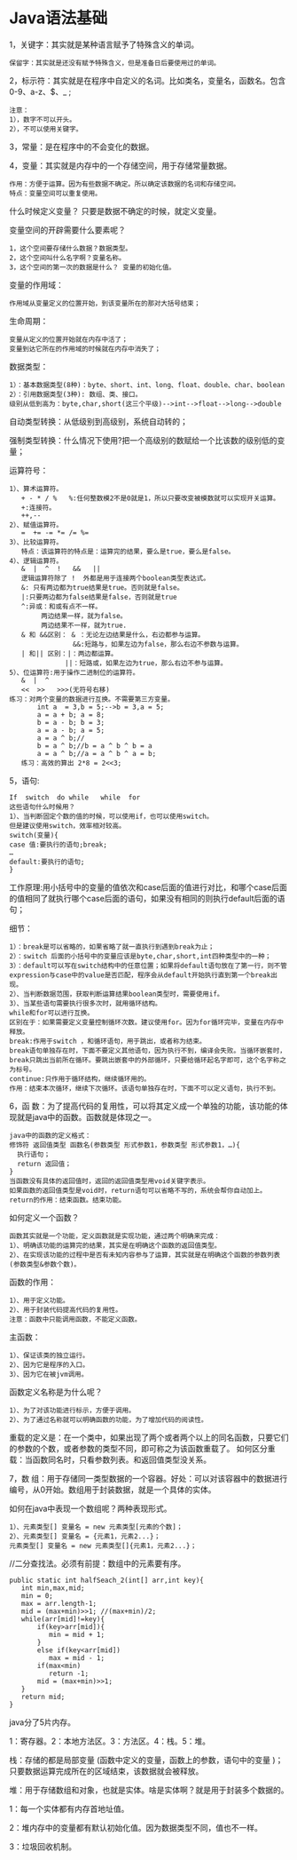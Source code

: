 # Java语法基础
1，关键字：其实就是某种语言赋予了特殊含义的单词。

    保留字：其实就是还没有赋予特殊含义，但是准备日后要使用过的单词。
    
2，标示符：其实就是在程序中自定义的名词。比如类名，变量名，函数名。包含 0-9、a-z、$、_ ;

    注意：
    1），数字不可以开头。
    2），不可以使用关键字。
3，常量：是在程序中的不会变化的数据。

4，变量：其实就是内存中的一个存储空间，用于存储常量数据。

    作用：方便于运算。因为有些数据不确定。所以确定该数据的名词和存储空间。
    特点：变量空间可以重复使用。
什么时候定义变量？       只要是数据不确定的时候，就定义变量。

变量空间的开辟需要什么要素呢？

    1，这个空间要存储什么数据？数据类型。
    2，这个空间叫什么名字啊？变量名称。
    3，这个空间的第一次的数据是什么？ 变量的初始化值。
变量的作用域：

    作用域从变量定义的位置开始，到该变量所在的那对大括号结束；
生命周期：

    变量从定义的位置开始就在内存中活了；
    变量到达它所在的作用域的时候就在内存中消失了；
数据类型：

    1）：基本数据类型(8种)：byte、short、int、long、float、double、char、boolean
    2）：引用数据类型(3种): 数组、类、接口。
    级别从低到高为：byte,char,short(这三个平级)-->int-->float-->long-->double
自动类型转换：从低级别到高级别，系统自动转的；

强制类型转换：什么情况下使用?把一个高级别的数赋给一个比该数的级别低的变量；

运算符号：

    1）、算术运算符。
       + - * / %   %:任何整数模2不是0就是1，所以只要改变被模数就可以实现开关运算。
       +:连接符。
       ++,--
    2）、赋值运算符。
       =  += -= *= /= %=
    3）、比较运算符。
       特点：该运算符的特点是：运算完的结果，要么是true，要么是false。
    4）、逻辑运算符。
       &  |  ^  !   &&   ||
       逻辑运算符除了 !  外都是用于连接两个boolean类型表达式。
       &: 只有两边都为true结果是true。否则就是false。
       |:只要两边都为false结果是false，否则就是true
       ^:异或：和或有点不一样。
            两边结果一样，就为false。
            两边结果不一样，就为true.
       & 和 &&区别： & ：无论左边结果是什么，右边都参与运算。
                    &&:短路与，如果左边为false，那么右边不参数与运算。
       | 和|| 区别：|：两边都运算。
                  ||：短路或，如果左边为true，那么右边不参与运算。
    5）、位运算符:用于操作二进制位的运算符。
       &  |  ^
       <<  >>   >>>(无符号右移)
    练习：对两个变量的数据进行互换。不需要第三方变量。
           int a  = 3,b = 5;-->b = 3,a = 5;
           a = a + b; a = 8;
           b = a - b; b = 3;
           a = a - b; a = 5;
           a = a ^ b;//
           b = a ^ b;//b = a ^ b ^ b = a
           a = a ^ b;//a = a ^ b ^ a = b;
       练习：高效的算出 2*8 = 2<<3;
5，语句:

    If  switch  do while   while  for
    这些语句什么时候用？
    1）、当判断固定个数的值的时候，可以使用if，也可以使用switch。
    但是建议使用switch，效率相对较高。
    switch(变量){
    case 值:要执行的语句;break;
    …
    default:要执行的语句;
    }
 工作原理:用小括号中的变量的值依次和case后面的值进行对比，和哪个case后面的值相同了就执行哪个case后面的语句，如果没有相同的则执行default后面的语句；

细节：

    1）：break是可以省略的，如果省略了就一直执行到遇到break为止；
    2）：switch 后面的小括号中的变量应该是byte,char,short,int四种类型中的一种；
    3）：default可以写在switch结构中的任意位置；如果将default语句放在了第一行，则不管expression与case中的value是否匹配，程序会从default开始执行直到第一个break出现。
    2）、当判断数据范围，获取判断运算结果boolean类型时，需要使用if。
    3）、当某些语句需要执行很多次时，就用循环结构。
    while和for可以进行互换。
    区别在于：如果需要定义变量控制循环次数。建议使用for。因为for循环完毕，变量在内存中释放。
    break:作用于switch ，和循环语句，用于跳出，或者称为结束。
    break语句单独存在时，下面不要定义其他语句，因为执行不到，编译会失败。当循环嵌套时，break只跳出当前所在循环。要跳出嵌套中的外部循环，只要给循环起名字即可，这个名字称之为标号。
    continue:只作用于循环结构，继续循环用的。
    作用：结束本次循环，继续下次循环。该语句单独存在时，下面不可以定义语句，执行不到。
6，函 数：为了提高代码的复用性，可以将其定义成一个单独的功能，该功能的体现就是java中的函数。函数就是体现之一。

    java中的函数的定义格式：
    修饰符 返回值类型 函数名(参数类型 形式参数1，参数类型 形式参数1，…){
      执行语句；
      return 返回值；
    }
    当函数没有具体的返回值时，返回的返回值类型用void关键字表示。
    如果函数的返回值类型是void时，return语句可以省略不写的，系统会帮你自动加上。
    return的作用：结束函数。结束功能。
如何定义一个函数？

    函数其实就是一个功能，定义函数就是实现功能，通过两个明确来完成：
    1）、明确该功能的运算完的结果，其实是在明确这个函数的返回值类型。
    2）、在实现该功能的过程中是否有未知内容参与了运算，其实就是在明确这个函数的参数列表(参数类型&参数个数)。
函数的作用：

    1）、用于定义功能。
    2）、用于封装代码提高代码的复用性。
    注意：函数中只能调用函数，不能定义函数。
主函数：

    1）、保证该类的独立运行。
    2）、因为它是程序的入口。
    3）、因为它在被jvm调用。
函数定义名称是为什么呢？

    1）、为了对该功能进行标示，方便于调用。
    2）、为了通过名称就可以明确函数的功能，为了增加代码的阅读性。
重载的定义是：在一个类中，如果出现了两个或者两个以上的同名函数，只要它们的参数的个数，或者参数的类型不同，即可称之为该函数重载了。
如何区分重载：当函数同名时，只看参数列表。和返回值类型没关系。

7，数 组：用于存储同一类型数据的一个容器。好处：可以对该容器中的数据进行编号，从0开始。数组用于封装数据，就是一个具体的实体。

如何在java中表现一个数组呢？两种表现形式。

    1）、元素类型[] 变量名 = new 元素类型[元素的个数]；
    2）、元素类型[] 变量名 = {元素1，元素2...}；
    元素类型[] 变量名 = new 元素类型[]{元素1，元素2...}；

//二分查找法。必须有前提：数组中的元素要有序。

    public static int halfSeach_2(int[] arr,int key){
       int min,max,mid;
       min = 0;
       max = arr.length-1;
       mid = (max+min)>>1; //(max+min)/2;
       while(arr[mid]!=key){
           if(key>arr[mid]){
              min = mid + 1;
           }
           else if(key<arr[mid])
              max = mid - 1;
           if(max<min)
              return -1;
           mid = (max+min)>>1;  
       }
       return mid;
    }

java分了5片内存。

1：寄存器。2：本地方法区。3：方法区。4：栈。5：堆。

栈：存储的都是局部变量 (函数中定义的变量，函数上的参数，语句中的变量 )；
只要数据运算完成所在的区域结束，该数据就会被释放。

堆：用于存储数组和对象，也就是实体。啥是实体啊？就是用于封装多个数据的。

1：每一个实体都有内存首地址值。

2：堆内存中的变量都有默认初始化值。因为数据类型不同，值也不一样。

3：垃圾回收机制。